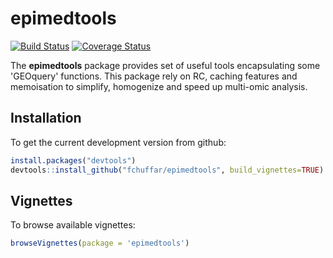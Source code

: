 # epimedtools

[![Build Status](https://api.travis-ci.org/fchuffar/epimedtools.png?branch=master)](https://travis-ci.org/fchuffar/epimedtools)
[![Coverage Status](https://img.shields.io/codecov/c/github/fchuffar/epimedtools/master.svg)](https://codecov.io/github/fchuffar/epimedtools?branch=master)


The __epimedtools__ package provides set of useful tools encapsulating some 'GEOquery' functions. This package rely on RC, caching features and memoisation to simplify, homogenize and speed up multi-omic analysis.

## Installation

To get the current development version from github:

```R
install.packages("devtools")
devtools::install_github("fchuffar/epimedtools", build_vignettes=TRUE)
```


## Vignettes

To browse available vignettes:

```R
browseVignettes(package = 'epimedtools')
```
